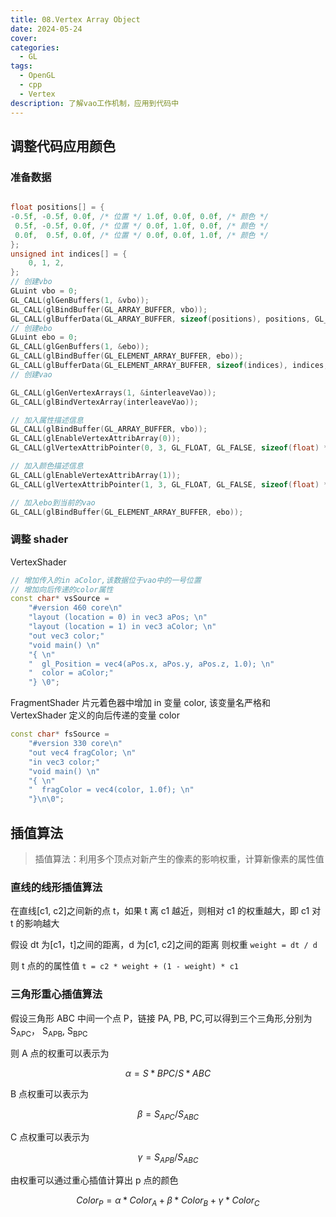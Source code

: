 ```yaml
---
title: 08.Vertex Array Object
date: 2024-05-24
cover:
categories:
  - GL
tags:
  - OpenGL
  - cpp
  - Vertex
description: 了解vao工作机制，应用到代码中
---
```


## 调整代码应用颜色

### 准备数据

```cpp

float positions[] = {
-0.5f, -0.5f, 0.0f, /* 位置 */ 1.0f, 0.0f, 0.0f, /* 颜色 */
 0.5f, -0.5f, 0.0f, /* 位置 */ 0.0f, 1.0f, 0.0f, /* 颜色 */
 0.0f,  0.5f, 0.0f, /* 位置 */ 0.0f, 0.0f, 1.0f, /* 颜色 */
};
unsigned int indices[] = {
	0, 1, 2,
};
// 创建vbo
GLuint vbo = 0;
GL_CALL(glGenBuffers(1, &vbo));
GL_CALL(glBindBuffer(GL_ARRAY_BUFFER, vbo));
GL_CALL(glBufferData(GL_ARRAY_BUFFER, sizeof(positions), positions, GL_STATIC_DRAW));
// 创建ebo
GLuint ebo = 0;
GL_CALL(glGenBuffers(1, &ebo));
GL_CALL(glBindBuffer(GL_ELEMENT_ARRAY_BUFFER, ebo));
GL_CALL(glBufferData(GL_ELEMENT_ARRAY_BUFFER, sizeof(indices), indices, GL_STATIC_DRAW));
// 创建vao

GL_CALL(glGenVertexArrays(1, &interleaveVao));
GL_CALL(glBindVertexArray(interleaveVao));

// 加入属性描述信息
GL_CALL(glBindBuffer(GL_ARRAY_BUFFER, vbo));
GL_CALL(glEnableVertexAttribArray(0));
GL_CALL(glVertexAttribPointer(0, 3, GL_FLOAT, GL_FALSE, sizeof(float) * 6, (void*)0));

// 加入颜色描述信息
GL_CALL(glEnableVertexAttribArray(1));
GL_CALL(glVertexAttribPointer(1, 3, GL_FLOAT, GL_FALSE, sizeof(float) * 6, (void*)(sizeof(float) * 3)));

// 加入ebo到当前的vao
GL_CALL(glBindBuffer(GL_ELEMENT_ARRAY_BUFFER, ebo));
```

### 调整 shader

VertexShader

```cpp
// 增加传入的in aColor,该数据位于vao中的一号位置
// 增加向后传递的color属性
const char* vsSource =
	"#version 460 core\n"
	"layout (location = 0) in vec3 aPos; \n"
	"layout (location = 1) in vec3 aColor; \n"
	"out vec3 color;"
	"void main() \n"
	"{ \n"
	"  gl_Position = vec4(aPos.x, aPos.y, aPos.z, 1.0); \n"
	"  color = aColor;"
	"} \0";
```

FragmentShader
片元着色器中增加 in 变量 color, 该变量名严格和 VertexShader 定义的向后传递的变量 color

```cpp
const char* fsSource =
	"#version 330 core\n"
	"out vec4 fragColor; \n"
	"in vec3 color;"
	"void main() \n"
	"{ \n"
	"  fragColor = vec4(color, 1.0f); \n"
	"}\n\0";
```

## 插值算法

> 插值算法：利用多个顶点对新产生的像素的影响权重，计算新像素的属性值

### 直线的线形插值算法

在直线[c1, c2]之间新的点 t，如果 t 离 c1 越近，则相对 c1 的权重越大，即 c1 对 t 的影响越大

假设 dt 为[c1，t]之间的距离，d 为[c1, c2]之间的距离
则权重 `weight = dt / d`

则 t 点的的属性值 `t = c2 * weight + (1 - weight) * c1`

### 三角形重心插值算法

假设三角形 ABC 中间一个点 P，链接 PA, PB, PC,可以得到三个三角形,分别为 S<sub>APC</sub>， S<sub>APB</sub>, S<sub>BPC</sub>

则 A 点的权重可以表示为

$$ α = S*{BPC} / S*{ABC} $$

B 点权重可以表示为

$$ β = S_{APC} / S_{ABC} $$

C 点权重可以表示为

$$ γ = S_{APB} / S_{ABC} $$

由权重可以通过重心插值计算出 p 点的颜色

$$ Color_P = α * Color_A + β * Color_B + γ * Color_C $$
